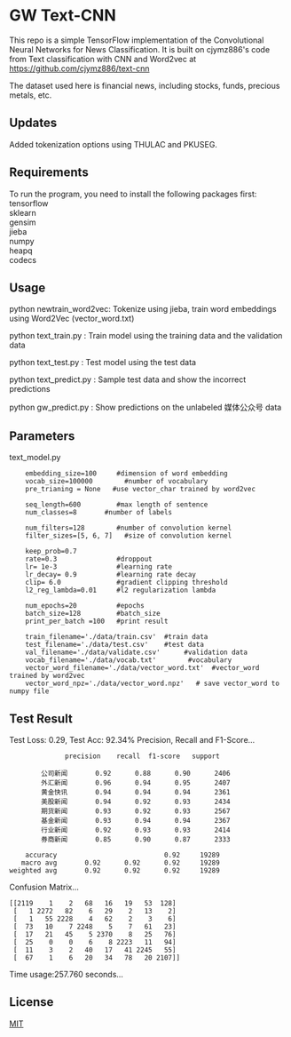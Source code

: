 # GW Text-CNN

This repo is a simple TensorFlow implementation of the Convolutional Neural Networks for News Classification. 
It is built on cjymz886's code from Text classification with CNN and Word2vec at https://github.com/cjymz886/text-cnn

The dataset used here is financial news, including stocks, funds, precious metals, etc.

##  Updates
Added tokenization options using THULAC and PKUSEG.

## Requirements

To run the program, you need to install the following packages first:\
tensorflow\
sklearn\
gensim\
jieba\
numpy\
heapq\
codecs

## Usage

python newtrain_word2vec: Tokenize using jieba, train word embeddings using Word2Vec (vector_word.txt)

python text_train.py : Train model using the training data and the validation data

python text_test.py : Test model using the test data

python text_predict.py : Sample test data and show the incorrect predictions

python gw_predict.py : Show predictions on the unlabeled 媒体公众号 data

## Parameters

text_model.py
```
    embedding_size=100     #dimension of word embedding
    vocab_size=100000        #number of vocabulary
    pre_trianing = None   #use vector_char trained by word2vec

    seq_length=600         #max length of sentence
    num_classes=8       #number of labels

    num_filters=128        #number of convolution kernel
    filter_sizes=[5, 6, 7]   #size of convolution kernel

    keep_prob=0.7 
    rate=0.3               #droppout
    lr= 1e-3               #learning rate
    lr_decay= 0.9          #learning rate decay
    clip= 6.0              #gradient clipping threshold
    l2_reg_lambda=0.01     #l2 regularization lambda

    num_epochs=20          #epochs
    batch_size=128         #batch_size
    print_per_batch =100   #print result

    train_filename='./data/train.csv'  #train data
    test_filename='./data/test.csv'    #test data
    val_filename='./data/validate.csv'      #validation data
    vocab_filename='./data/vocab.txt'        #vocabulary
    vector_word_filename='./data/vector_word.txt'  #vector_word trained by word2vec
    vector_word_npz='./data/vector_word.npz'   # save vector_word to numpy file
```

## Test Result
Test Loss:   0.29, Test Acc:  92.34%
Precision, Recall and F1-Score...
```
              precision    recall  f1-score   support

        公司新闻       0.92      0.88      0.90      2406
        外汇新闻       0.96      0.94      0.95      2407
        黄金快讯       0.94      0.94      0.94      2361
        美股新闻       0.94      0.92      0.93      2434
        期货新闻       0.93      0.92      0.93      2567
        基金新闻       0.93      0.94      0.94      2367
        行业新闻       0.92      0.93      0.93      2414
        券商新闻       0.85      0.90      0.87      2333

    accuracy                           0.92     19289
   macro avg       0.92      0.92      0.92     19289
weighted avg       0.92      0.92      0.92     19289
```
Confusion Matrix...
```
[[2119    1    2   68   16   19   53  128]
 [   1 2272   82    6   29    2   13    2]
 [   1   55 2228    4   62    2    3    6]
 [  73   10    7 2248    5    7   61   23]
 [  17   21   45    5 2370    8   25   76]
 [  25    0    0    6    8 2223   11   94]
 [  11    3    2   40   17   41 2245   55]
 [  67    1    6   20   34   78   20 2107]]
 ```
Time usage:257.760 seconds...

## License
[MIT](https://choosealicense.com/licenses/mit/)
